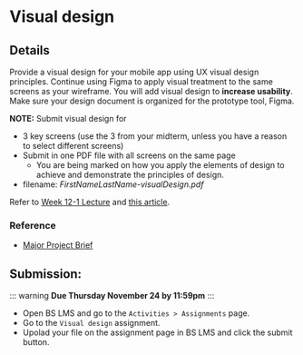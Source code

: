 # Visual design 

## Details

Provide a visual design for your mobile app using UX visual design principles. Continue using Figma to apply visual treatment to the same screens as your wireframe. You will add visual design to **increase usability**. Make sure your design document is organized for the prototype tool, Figma.

**NOTE:** Submit visual design for

- 3 key screens (use the 3 from your midterm, unless you have a reason to select different screens)
- Submit in one PDF file with all screens on the same page 
    - You are being marked on how you apply the elements of design to achieve and demonstrate the principles of design.
- filename: _FirstNameLastName-visualDesign.pdf_

Refer to [Week 12-1 Lecture](hhttps://drive.google.com/file/d/1wQc-486vbVOJNb4El0a0Jy5yh3zS1rfE/view?usp=sharing) and [this article](https://www.interaction-design.org/literature/article/the-building-blocks-of-visual-design).

### Reference
-  [Major Project Brief](https://mad9034.github.io/f2022/assignments/project-brief.html)



## Submission:

::: warning 
**Due Thursday November 24 by 11:59pm**
:::

- Open BS LMS and go to the `Activities > Assignments` page.
- Go to the `Visual design` assignment.
- Upolad your file on the assignment page in BS LMS and click the submit button. 